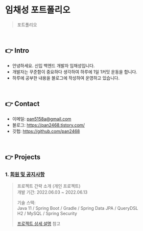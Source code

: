 # 임채성 포트폴리오
>포트폴리오

</br>

## 👉 Intro
+ 안녕하세요. 신입 백엔드 개발자 임채성입니다.
+ 개발자는 꾸준함이 중요하다 생각하여 하루에 1일 1커밋 운동을 합니다.
+ 하루에 공부한 내용을 블로그에 작성하여 운영하고 있습니다. 

</br>

## 👉 Contact
- 이메일: pan5158a@gmail.com
- 블로그: https://pan2468.tistory.com/
- 깃헙: https://github.com/pan2468

</br>

## 👉 Projects

### 1. [회원 밎 공지사항]()
>프로젝트 간략 소개  (개인 프로젝트)  
>개발 기간: 2022.06.03 ~ 2022.06.13  
>  
>기술 스택:  
>Java 11 / Spring Boot / Gradle / Spring Data JPA / QueryDSL  
>H2 / MySQL / Spring Security  
>  
>[프로젝트 상세 설명](https://github.com/pan2468/food) 참고



